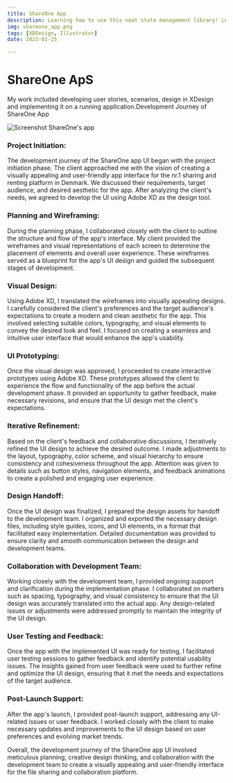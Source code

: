 ```yaml
---
title: ShareOne App
description: Learning how to use this neat state management library! Learning how to use this neat state management library! Learning how to use this neat state management library! 
img: shareone_app.png
tags: [XDDesign, Illustrator]
date: 2023-01-25

---
```


# ShareOne ApS
My work included developing user stories, scenarios, design in XDesign and implementing it on a running application.Development Journey of ShareOne App

![Screenshot ShareOne's app](/img/shareone_app.png)


### Project Initiation:
The development journey of the ShareOne app UI began with the project initiation phase. The client approached me with the vision of creating a visually appealing and user-friendly app interface for the nr.1 sharing and renting platform in Denmark. We discussed their requirements, target audience, and desired aesthetic for the app. After analyzing the client's needs, we agreed to develop the UI using Adobe XD as the design tool.

### Planning and Wireframing:
During the planning phase, I collaborated closely with the client to outline the structure and flow of the app's interface. My client provided the wireframes and visual representations of each screen to determine the placement of elements and overall user experience. These wireframes served as a blueprint for the app's UI design and guided the subsequent stages of development.

### Visual Design:
Using Adobe XD, I translated the wireframes into visually appealing designs. I carefully considered the client's preferences and the target audience's expectations to create a modern and clean aesthetic for the app. This involved selecting suitable colors, typography, and visual elements to convey the desired look and feel. I focused on creating a seamless and intuitive user interface that would enhance the app's usability.

### UI Prototyping:
Once the visual design was approved, I proceeded to create interactive prototypes using Adobe XD. These prototypes allowed the client to experience the flow and functionality of the app before the actual development phase. It provided an opportunity to gather feedback, make necessary revisions, and ensure that the UI design met the client's expectations.

### Iterative Refinement:
Based on the client's feedback and collaborative discussions, I iteratively refined the UI design to achieve the desired outcome. I made adjustments to the layout, typography, color scheme, and visual hierarchy to ensure consistency and cohesiveness throughout the app. Attention was given to details such as button styles, navigation elements, and feedback animations to create a polished and engaging user experience.

### Design Handoff:
Once the UI design was finalized, I prepared the design assets for handoff to the development team. I organized and exported the necessary design files, including style guides, icons, and UI elements, in a format that facilitated easy implementation. Detailed documentation was provided to ensure clarity and smooth communication between the design and development teams.

### Collaboration with Development Team:
Working closely with the development team, I provided ongoing support and clarification during the implementation phase. I collaborated on matters such as spacing, typography, and visual consistency to ensure that the UI design was accurately translated into the actual app. Any design-related issues or adjustments were addressed promptly to maintain the integrity of the UI design.

### User Testing and Feedback:
Once the app with the implemented UI was ready for testing, I facilitated user testing sessions to gather feedback and identify potential usability issues. The insights gained from user feedback were used to further refine and optimize the UI design, ensuring that it met the needs and expectations of the target audience.

### Post-Launch Support:
After the app's launch, I provided post-launch support, addressing any UI-related issues or user feedback. I worked closely with the client to make necessary updates and improvements to the UI design based on user preferences and evolving market trends.

Overall, the development journey of the ShareOne app UI involved meticulous planning, creative design thinking, and collaboration with the development team to create a visually appealing and user-friendly interface for the file sharing and collaboration platform.


<style scoped>
    a {
        text-decoration: none;
    }
</style>
